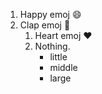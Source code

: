 1. Happy emoj :smile:
2. Clap emoj :tada:
   1. Heart emoj :heart:
   2. Nothing.
      * little
      * middle
      * large
